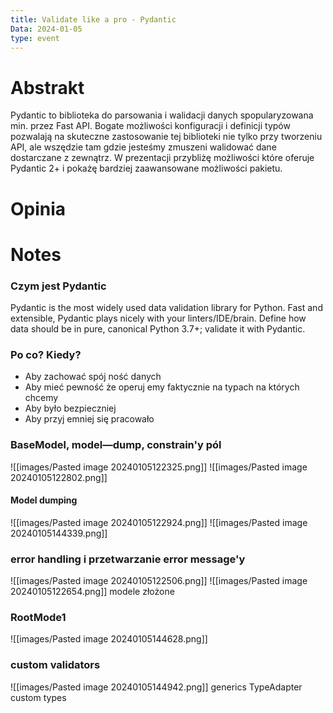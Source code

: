 ```yaml
---
title: Validate like a pro - Pydantic
Data: 2024-01-05
type: event
---
```

# Abstrakt
Pydantic to biblioteka do parsowania i walidacji danych spopularyzowana min. przez Fast API. Bogate możliwości konfiguracji i definicji typów pozwalają na skuteczne zastosowanie tej biblioteki nie tylko przy tworzeniu API, ale wszędzie tam gdzie jesteśmy zmuszeni walidować dane dostarczane z zewnątrz. W prezentacji przybliżę możliwości które oferuje Pydantic 2+ i pokażę bardziej zaawansowane możliwości pakietu.
# Opinia

# Notes
### Czym jest Pydantic
Pydantic is the most widely used data validation library for Python.
Fast and extensible, Pydantic plays nicely with your
linters/IDE/brain. Define how data should be in pure, canonical
Python 3.7+; validate it with Pydantic.
### Po co? Kiedy?
- Aby zachować spój ność danych
- Aby mieć pewność że operuj emy faktycznie na typach na których chcemy
- Aby było bezpieczniej
- Aby przyj emniej się pracowało
### BaseModel, model—dump, constrain'y pól
![[images/Pasted image 20240105122325.png]]
![[images/Pasted image 20240105122802.png]]
#### Model dumping
![[images/Pasted image 20240105122924.png]]
![[images/Pasted image 20240105144339.png]]

### error handling i przetwarzanie error message'y
![[images/Pasted image 20240105122506.png]]
![[images/Pasted image 20240105122654.png]]
modele złożone
### RootMode1
![[images/Pasted image 20240105144628.png]]
### custom validators
![[images/Pasted image 20240105144942.png]]
generics
TypeAdapter
custom types